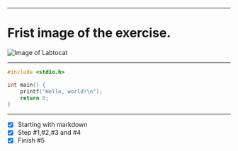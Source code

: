 ----------------------

# Frist image of the exercise.

![Image of Labtocat](https://octodex.github.com/images/labtocat.png)

----------------------
``` c
#include <stdio.h>

int main() {
    printf("Hello, world!\n");
    return 0;
}
````
----------------------

- [x] Starting with markdown
- [x] Step #1,#2,#3 and #4
- [x] Finish #5
